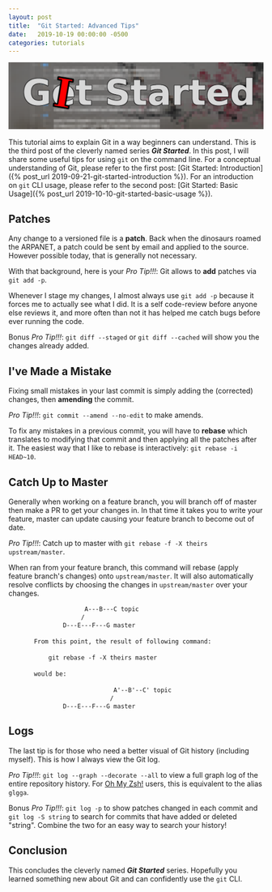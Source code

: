 ```yaml
---
layout: post
title:  "Git Started: Advanced Tips"
date:   2019-10-19 00:00:00 -0500
categories: tutorials
---
```

![git-started](/assets/git-started/banner.png)

This tutorial aims to explain Git in a way beginners can understand.
This is the third post of the cleverly named series ***Git Started***.
In this post, I will share some useful tips for using `git` on the command
line. For a conceptual understanding of Git, please refer to the first post:
[Git Started: Introduction]({% post_url 2019-09-21-git-started-introduction %}).
For an introduction on `git` CLI usage, please refer to the second post:
[Git Started: Basic Usage]({% post_url 2019-10-10-git-started-basic-usage %}).

## Patches
Any change to a versioned file is a **patch**. Back when the dinosaurs
roamed the ARPANET, a patch could be sent by email and applied to the
source. However possible today, that is generally not necessary.

With that background, here is your *Pro Tip!!!*: Git allows to **add**
patches via `git add -p`.

Whenever I stage my changes, I almost always use `git add -p` because it forces
me to actually see what I did. It is a self code-review before anyone else
reviews it, and more often than not it has helped me catch bugs before ever
running the code.

Bonus *Pro Tip!!!*: `git diff --staged` or `git diff --cached` will show
you the changes already added.

## I've Made a Mistake
Fixing small mistakes in your last commit is simply adding the (corrected)
changes, then **amending** the commit.

*Pro Tip!!!*: `git commit --amend --no-edit` to make amends.

To fix any mistakes in a previous commit, you will have to **rebase**
which translates to modifying that commit and then applying all the
patches after it. The easiest way that I like to rebase is interactively:
`git rebase -i HEAD~10`.

## Catch Up to Master
Generally when working on a feature branch, you will branch off of master
then make a PR to get your changes in. In that time it takes you to write
your feature, master can update causing your feature branch to become out
of date.

*Pro Tip!!!*: Catch up to master with `git rebase -f -X theirs upstream/master`.

When ran from your feature branch, this command will rebase (apply feature
branch's changes) onto `upstream/master`. It will also automatically
resolve conflicts by choosing the changes in `upstream/master` over
your changes.

```
                     A---B---C topic
                    /
               D---E---F---G master

       From this point, the result of following command:

           git rebase -f -X theirs master

       would be:

                             A'--B'--C' topic
                            /
               D---E---F---G master
```

## Logs
The last tip is for those who need a better visual of Git history
(including myself). This is how I always view the Git log.

*Pro Tip!!!*: `git log --graph --decorate --all` to view a full graph
log of the entire repository history. For [Oh My Zsh!](https://ohmyz.sh/)
users, this is equivalent to the alias `glgga`.

Bonus *Pro Tip!!!*: `git log -p` to show patches changed in each commit
and `git log -S string` to search for commits that have added or deleted
"string". Combine the two for an easy way to search your history!

## Conclusion
This concludes the cleverly named ***Git Started*** series.  Hopefully
you learned something new about Git and can confidently use the `git` CLI.
